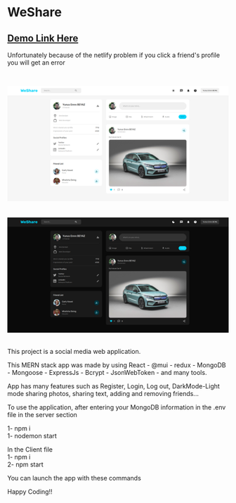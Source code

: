 # WeShare

## [Demo Link Here](https://6546cc81f4597f61354be644--thriving-taiyaki-abf66f.netlify.app/)

Unfortunately because of the netlify problem if you click a friend's profile you will get an error

<br>

![App Screen](/client/public/assets/1.png) <br><br><br>
![App Screen](/client/public/assets/2.png)<br><br>

This project is a social media web application.

This MERN stack app was made by using React - @mui - redux - MongoDB - Mongoose - ExpressJs - Bcrypt - JsonWebToken -  and many tools.

App has many features such as Register, Login, Log out, DarkMode-Light mode   sharing photos, sharing text, adding and removing friends...

To use the application, after entering your MongoDB information in the .env file in the server section

1- npm i <br>
1- nodemon start

In the Client file <br>
1- npm i<br>
2- npm start

You can launch the app with these commands

Happy Coding!!
